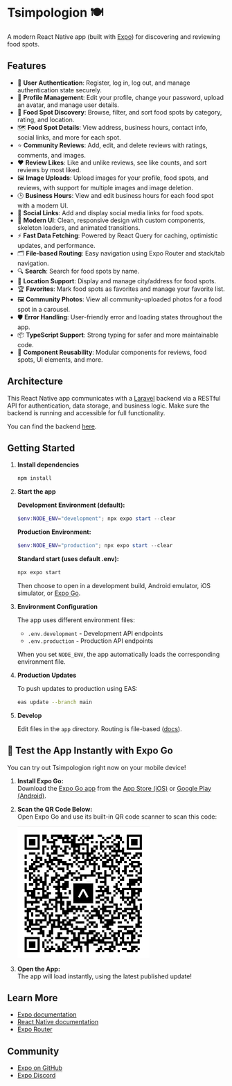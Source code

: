 # Tsimpologion 🍽️

A modern React Native app (built with [Expo](https://expo.dev)) for discovering and reviewing food spots. 

## Features

- 🔐 **User Authentication**: Register, log in, log out, and manage authentication state securely.
- 👤 **Profile Management**: Edit your profile, change your password, upload an avatar, and manage user details.
- 🍴 **Food Spot Discovery**: Browse, filter, and sort food spots by category, rating, and location.
- 🗺️ **Food Spot Details**: View address, business hours, contact info, social links, and more for each spot.
- ⭐ **Community Reviews**: Add, edit, and delete reviews with ratings, comments, and images.
- ❤️ **Review Likes**: Like and unlike reviews, see like counts, and sort reviews by most liked.
- 🖼️ **Image Uploads**: Upload images for your profile, food spots, and reviews, with support for multiple images and image deletion.
- 🕒 **Business Hours**: View and edit business hours for each food spot with a modern UI.
- 💬 **Social Links**: Add and display social media links for food spots.
- 📱 **Modern UI**: Clean, responsive design with custom components, skeleton loaders, and animated transitions.
- ⚡ **Fast Data Fetching**: Powered by React Query for caching, optimistic updates, and performance.
- 🗂️ **File-based Routing**: Easy navigation using Expo Router and stack/tab navigation.
- 🔍 **Search**: Search for food spots by name.
- 📍 **Location Support**: Display and manage city/address for food spots.
- 🏆 **Favorites**: Mark food spots as favorites and manage your favorite list.
- 🖼️ **Community Photos**: View all community-uploaded photos for a food spot in a carousel.
- 🛡️ **Error Handling**: User-friendly error and loading states throughout the app.
- 📦 **TypeScript Support**: Strong typing for safer and more maintainable code.
- 🧪 **Component Reusability**: Modular components for reviews, food spots, UI elements, and more.

## Architecture

This React Native app communicates with a [Laravel](https://laravel.com/) backend via a RESTful API for authentication, data storage, and business logic. Make sure the backend is running and accessible for full functionality.

You can find the backend [here](https://github.com/Pravinos/tsimpologion-backend).

## Getting Started

1. **Install dependencies**

   ```bash
   npm install
   ```

2. **Start the app**

   **Development Environment (default):**
   ```powershell
   $env:NODE_ENV="development"; npx expo start --clear
   ```

   **Production Environment:**
   ```powershell
   $env:NODE_ENV="production"; npx expo start --clear
   ```

   **Standard start (uses default .env):**
   ```bash
   npx expo start
   ```

   Then choose to open in a development build, Android emulator, iOS simulator, or [Expo Go](https://expo.dev/go).

3. **Environment Configuration**

   The app uses different environment files:
   - `.env.development` - Development API endpoints
   - `.env.production` - Production API endpoints

   When you set `NODE_ENV`, the app automatically loads the corresponding environment file.

4. **Production Updates**

   To push updates to production using EAS:
   ```bash
   eas update --branch main
   ```

5. **Develop**

   Edit files in the `app` directory. Routing is file-based ([docs](https://docs.expo.dev/router/introduction/)).

## 🚀 Test the App Instantly with Expo Go

You can try out Tsimpologion right now on your mobile device!

1. **Install Expo Go:**  
   Download the [Expo Go app](https://expo.dev/client) from the [App Store (iOS)](https://apps.apple.com/app/expo-go/id982107779) or [Google Play (Android)](https://play.google.com/store/apps/details?id=host.exp.exponent).

2. **Scan the QR Code Below:**  
   Open Expo Go and use its built-in QR code scanner to scan this code:

   ![Scan this QR code with Expo Go](src/assets/expo_qr.png)

3. **Open the App:**  
   The app will load instantly, using the latest published update!


## Learn More

- [Expo documentation](https://docs.expo.dev/)
- [React Native documentation](https://reactnative.dev/)
- [Expo Router](https://docs.expo.dev/router/introduction/)

## Community

- [Expo on GitHub](https://github.com/expo/expo)
- [Expo Discord](https://chat.expo.dev)